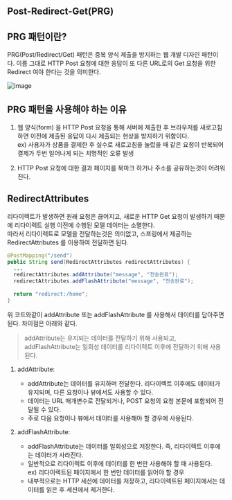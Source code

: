 ## Post-Redirect-Get(PRG) 

## PRG 패턴이란?
PRG(Post/Redirect/Get) 패턴은 중복 양식 제출을 방지하는 웹 개발 디자인 패턴이다.
이름 그대로 HTTP Post 요청에 대한 응답이 또 다른 URL로의 Get 요청을 위한 Redirect 여야 한다는 것을 의미한다.

![image](https://github.com/ysj13/til/assets/59955248/6f69908f-1661-408d-ae13-d0fd493c044a)

## PRG 패턴을 사용해야 하는 이유
1. 웹 양식(form) 을 HTTP Post 요청을 통해 서버에 제출한 후
	브라우저를 새로고침하면 이전에 제출된 응답이 다시 제출되는 현상을 방지하기 위함이다.  
  ex) 사용자가 상품을 결제한 후 실수로 새로고침을 눌렀을 때 같은 요청이 반복되어
   결제가 두번  일어나게 되는 치명적인 오류 발생

3. HTTP Post 요청에 대한 결과 페이지를 북마크 하거나 주소를 공유하는것이 어려워진다.

## RedirectAttributes
리다이렉트가 발생하면 원래 요청은 끊어지고, 새로운 HTTP Get 요청이 발생하기 때문에 리다이렉트 실행 이전에 수행된 모델 데이터는 소멸한다.  
따라서 리다이렉트로 모델을 전달하는것은 의미없고, 스프링에서 제공하는 RedirectAttributes 를 이용하여 전달하면 된다.

```java
@PostMapping("/send")
public String send(RedirectAttributes redirectAttributes) {
  ...
  redirectAttributes.addAttribute("message", "전송완료");
  redirectAttributes.addFlashAttribute("message", "전송완료");
  
  return "redirect:/home";
}
```
위 코드와같이 addAttribute 또는 addFlashAttribute 를 사용해서 데이터를 담아주면 된다. 차이점은 아래와 같다.
> addAttribute는 유지되는 데이터를 전달하기 위해 사용되고,  
addFlashAttribute는 일회성 데이터를 리다이렉트 이후에 전달하기 위해 사용된다.


1. addAttribute:
   - addAttribute는 데이터를 유지하며 전달한다. 리다이렉트 이후에도 데이터가 유지되며, 다른 요청이나 뷰에서도 사용할 수 있다.
   - 데이터는 URL 매개변수로 전달되거나, POST 요청의 요청 본문에 포함되어 전달될 수 있다.
   - 주로 다음 요청이나 뷰에서 데이터를 사용해야 할 경우에 사용된다.

2. addFlashAttribute:
   - addFlashAttribute는 데이터를 일회성으로 저장한다. 즉, 리다이렉트 이후에는 데이터가 사라진다.
   - 일반적으로 리다이렉트 이후에 데이터를 한 번만 사용해야 할 때 사용된다.  
       ex) 리다이렉트된 페이지에서 한 번만 데이터를 읽어야 할 경우
   - 내부적으로는 HTTP 세션에 데이터를 저장하고, 리다이렉트된 페이지에서는 데이터를 읽은 후 세션에서 제거한다.
